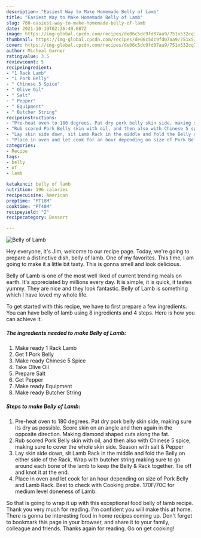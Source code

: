```yaml
---
description: "Easiest Way to Make Homemade Belly of Lamb"
title: "Easiest Way to Make Homemade Belly of Lamb"
slug: 760-easiest-way-to-make-homemade-belly-of-lamb
date: 2021-10-19T02:36:49.687Z
image: https://img-global.cpcdn.com/recipes/de06c5dc9fd07aa9/751x532cq70/belly-of-lamb-recipe-main-photo.jpg
thumbnail: https://img-global.cpcdn.com/recipes/de06c5dc9fd07aa9/751x532cq70/belly-of-lamb-recipe-main-photo.jpg
cover: https://img-global.cpcdn.com/recipes/de06c5dc9fd07aa9/751x532cq70/belly-of-lamb-recipe-main-photo.jpg
author: Micheal Garner
ratingvalue: 3.5
reviewcount: 5
recipeingredient:
- "1 Rack Lamb"
- "1 Pork Belly"
- " Chinese 5 Spice"
- " Olive Oil"
- " Salt"
- " Pepper"
- " Equipment"
- " Butcher String"
recipeinstructions:
- "Pre-heat oven to 180 degrees. Pat dry pork belly skin side, making sure its dry as possible. Score skin on an angle and then again in the opposite direction. Making diamond shaped cuts along the fat."
- "Rub scored Pork Belly skin with oil, and then also with Chinese 5 spice, making sure to cover the whole skin side. Season with salt & Pepper"
- "Lay skin side down, sit Lamb Rack in the middle and fold the Belly on either side of the Rack. Wrap with butcher string making sure to go around each bone of the lamb to keep the Belly & Rack together. Tie off and knot it at the end."
- "Place in oven and let cook for an hour depending on size of Pork Belly and Lamb Rack. Best to check with Cooking probe. 170F/70C for medium level doneness of Lamb."
categories:
- Recipe
tags:
- belly
- of
- lamb

katakunci: belly of lamb 
nutrition: 196 calories
recipecuisine: American
preptime: "PT18M"
cooktime: "PT48M"
recipeyield: "2"
recipecategory: Dessert

---
```



![Belly of Lamb](https://img-global.cpcdn.com/recipes/de06c5dc9fd07aa9/751x532cq70/belly-of-lamb-recipe-main-photo.jpg)

Hey everyone, it's Jim, welcome to our recipe page. Today, we're going to prepare a distinctive dish, belly of lamb. One of my favorites. This time, I am going to make it a little bit tasty. This is gonna smell and look delicious.



Belly of Lamb is one of the most well liked of current trending meals on earth. It's appreciated by millions every day. It is simple, it is quick, it tastes yummy. They are nice and they look fantastic. Belly of Lamb is something which I have loved my whole life.


To get started with this recipe, we have to first prepare a few ingredients. You can have belly of lamb using 8 ingredients and 4 steps. Here is how you can achieve it.

<!--inarticleads1-->

##### The ingredients needed to make Belly of Lamb:

1. Make ready 1 Rack Lamb
1. Get 1 Pork Belly
1. Make ready  Chinese 5 Spice
1. Take  Olive Oil
1. Prepare  Salt
1. Get  Pepper
1. Make ready  Equipment
1. Make ready  Butcher String




<!--inarticleads2-->

##### Steps to make Belly of Lamb:

1. Pre-heat oven to 180 degrees. Pat dry pork belly skin side, making sure its dry as possible. Score skin on an angle and then again in the opposite direction. Making diamond shaped cuts along the fat.
1. Rub scored Pork Belly skin with oil, and then also with Chinese 5 spice, making sure to cover the whole skin side. Season with salt & Pepper
1. Lay skin side down, sit Lamb Rack in the middle and fold the Belly on either side of the Rack. Wrap with butcher string making sure to go around each bone of the lamb to keep the Belly & Rack together. Tie off and knot it at the end.
1. Place in oven and let cook for an hour depending on size of Pork Belly and Lamb Rack. Best to check with Cooking probe. 170F/70C for medium level doneness of Lamb.




So that is going to wrap it up with this exceptional food belly of lamb recipe. Thank you very much for reading. I'm confident you will make this at home. There is gonna be interesting food in home recipes coming up. Don't forget to bookmark this page in your browser, and share it to your family, colleague and friends. Thanks again for reading. Go on get cooking!
